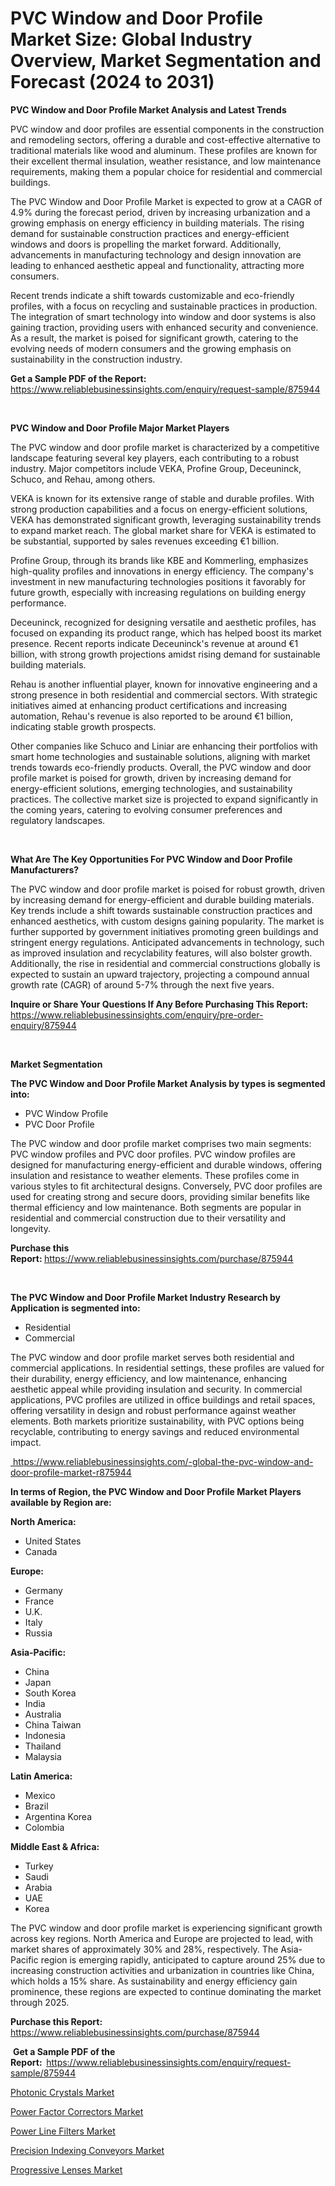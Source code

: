 <p><h1>PVC Window and Door Profile Market Size: Global Industry Overview, Market Segmentation and Forecast (2024 to 2031)</h1></p><p><strong>PVC Window and Door Profile Market Analysis and Latest Trends</strong></p>
<p><p>PVC window and door profiles are essential components in the construction and remodeling sectors, offering a durable and cost-effective alternative to traditional materials like wood and aluminum. These profiles are known for their excellent thermal insulation, weather resistance, and low maintenance requirements, making them a popular choice for residential and commercial buildings.</p><p>The PVC Window and Door Profile Market is expected to grow at a CAGR of 4.9% during the forecast period, driven by increasing urbanization and a growing emphasis on energy efficiency in building materials. The rising demand for sustainable construction practices and energy-efficient windows and doors is propelling the market forward. Additionally, advancements in manufacturing technology and design innovation are leading to enhanced aesthetic appeal and functionality, attracting more consumers.</p><p>Recent trends indicate a shift towards customizable and eco-friendly profiles, with a focus on recycling and sustainable practices in production. The integration of smart technology into window and door systems is also gaining traction, providing users with enhanced security and convenience. As a result, the market is poised for significant growth, catering to the evolving needs of modern consumers and the growing emphasis on sustainability in the construction industry.</p></p>
<p><strong>Get a Sample PDF of the Report:&nbsp;</strong> <a href="https://www.reliablebusinessinsights.com/enquiry/request-sample/875944">https://www.reliablebusinessinsights.com/enquiry/request-sample/875944</a></p>
<p>&nbsp;</p>
<p><strong>PVC Window and Door Profile Major Market Players</strong></p>
<p><p>The PVC window and door profile market is characterized by a competitive landscape featuring several key players, each contributing to a robust industry. Major competitors include VEKA, Profine Group, Deceuninck, Schuco, and Rehau, among others.</p><p>VEKA is known for its extensive range of stable and durable profiles. With strong production capabilities and a focus on energy-efficient solutions, VEKA has demonstrated significant growth, leveraging sustainability trends to expand market reach. The global market share for VEKA is estimated to be substantial, supported by sales revenues exceeding €1 billion.</p><p>Profine Group, through its brands like KBE and Kommerling, emphasizes high-quality profiles and innovations in energy efficiency. The company's investment in new manufacturing technologies positions it favorably for future growth, especially with increasing regulations on building energy performance.</p><p>Deceuninck, recognized for designing versatile and aesthetic profiles, has focused on expanding its product range, which has helped boost its market presence. Recent reports indicate Deceuninck's revenue at around €1 billion, with strong growth projections amidst rising demand for sustainable building materials.</p><p>Rehau is another influential player, known for innovative engineering and a strong presence in both residential and commercial sectors. With strategic initiatives aimed at enhancing product certifications and increasing automation, Rehau's revenue is also reported to be around €1 billion, indicating stable growth prospects.</p><p>Other companies like Schuco and Liniar are enhancing their portfolios with smart home technologies and sustainable solutions, aligning with market trends towards eco-friendly products. Overall, the PVC window and door profile market is poised for growth, driven by increasing demand for energy-efficient solutions, emerging technologies, and sustainability practices. The collective market size is projected to expand significantly in the coming years, catering to evolving consumer preferences and regulatory landscapes.</p></p>
<p>&nbsp;</p>
<p><strong>What Are The Key Opportunities For PVC Window and Door Profile Manufacturers?</strong></p>
<p><p>The PVC window and door profile market is poised for robust growth, driven by increasing demand for energy-efficient and durable building materials. Key trends include a shift towards sustainable construction practices and enhanced aesthetics, with custom designs gaining popularity. The market is further supported by government initiatives promoting green buildings and stringent energy regulations. Anticipated advancements in technology, such as improved insulation and recyclability features, will also bolster growth. Additionally, the rise in residential and commercial constructions globally is expected to sustain an upward trajectory, projecting a compound annual growth rate (CAGR) of around 5-7% through the next five years.</p></p>
<p><strong>Inquire or Share Your Questions If Any Before Purchasing This Report:</strong> <a href="https://www.reliablebusinessinsights.com/enquiry/pre-order-enquiry/875944">https://www.reliablebusinessinsights.com/enquiry/pre-order-enquiry/875944</a></p>
<p>&nbsp;</p>
<p><strong>Market Segmentation</strong></p>
<p><strong>The PVC Window and Door Profile Market Analysis by types is segmented into:</strong></p>
<p><ul><li>PVC Window Profile</li><li>PVC Door Profile</li></ul></p>
<p><p>The PVC window and door profile market comprises two main segments: PVC window profiles and PVC door profiles. PVC window profiles are designed for manufacturing energy-efficient and durable windows, offering insulation and resistance to weather elements. These profiles come in various styles to fit architectural designs. Conversely, PVC door profiles are used for creating strong and secure doors, providing similar benefits like thermal efficiency and low maintenance. Both segments are popular in residential and commercial construction due to their versatility and longevity.</p></p>
<p><strong>Purchase this Report:&nbsp;</strong><a href="https://www.reliablebusinessinsights.com/purchase/875944">https://www.reliablebusinessinsights.com/purchase/875944</a></p>
<p>&nbsp;</p>
<p><strong>The PVC Window and Door Profile Market Industry Research by Application is segmented into:</strong></p>
<p><ul><li>Residential</li><li>Commercial</li></ul></p>
<p><p>The PVC window and door profile market serves both residential and commercial applications. In residential settings, these profiles are valued for their durability, energy efficiency, and low maintenance, enhancing aesthetic appeal while providing insulation and security. In commercial applications, PVC profiles are utilized in office buildings and retail spaces, offering versatility in design and robust performance against weather elements. Both markets prioritize sustainability, with PVC options being recyclable, contributing to energy savings and reduced environmental impact.</p></p>
<p><a href="https://www.reliablebusinessinsights.com/-global-the-pvc-window-and-door-profile-market-r875944">&nbsp;https://www.reliablebusinessinsights.com/-global-the-pvc-window-and-door-profile-market-r875944</a></p>
<p><strong>In terms of Region, the PVC Window and Door Profile Market Players available by Region are:</strong></p>
<p>
    <p> <strong> North America: </strong>
        <ul>
            <li>United States</li>
            <li>Canada</li>
        </ul>
        </p> 
    <p> <strong> Europe: </strong>
        <ul>
            <li>Germany</li>
            <li>France</li>
            <li>U.K.</li>
            <li>Italy</li>
            <li>Russia</li>
        </ul>
        </p> 
    <p> <strong> Asia-Pacific: </strong>
        <ul>
            <li>China</li>
            <li>Japan</li>
            <li>South Korea</li>
            <li>India</li>
            <li>Australia</li>
            <li>China Taiwan</li>
            <li>Indonesia</li>
            <li>Thailand</li>
            <li>Malaysia</li>
        </ul>
        </p> 
    <p> <strong> Latin America: </strong>
        <ul>
            <li>Mexico</li>
            <li>Brazil</li>
            <li>Argentina Korea</li>
            <li>Colombia</li>
        </ul>
        </p> 
    <p> <strong> Middle East & Africa: </strong>
        <ul>
            <li>Turkey</li>
            <li>Saudi</li>
            <li>Arabia</li>
            <li>UAE</li>
            <li>Korea</li>
        </ul>
    </p>
    </p>
<p><p>The PVC window and door profile market is experiencing significant growth across key regions. North America and Europe are projected to lead, with market shares of approximately 30% and 28%, respectively. The Asia-Pacific region is emerging rapidly, anticipated to capture around 25% due to increasing construction activities and urbanization in countries like China, which holds a 15% share. As sustainability and energy efficiency gain prominence, these regions are expected to continue dominating the market through 2025.</p></p>
<p><strong>Purchase this Report: </strong><a href="https://www.reliablebusinessinsights.com/purchase/875944">https://www.reliablebusinessinsights.com/purchase/875944</a></p>
<p>&nbsp;<strong>Get a Sample PDF of the Report:&nbsp;&nbsp;</strong><a href="https://www.reliablebusinessinsights.com/enquiry/request-sample/875944">https://www.reliablebusinessinsights.com/enquiry/request-sample/875944</a></p>
<p><strong></strong></p>
<p><p><a href="https://www.linkedin.com/pulse/photonic-crystals-market-trends-analysis-opportunities-ppuoc?trackingId=1GelNlmHQFOPqvVDrtamBQ%3D%3D">Photonic Crystals Market</a></p><p><a href="https://www.linkedin.com/pulse/deep-dive-power-factor-correctors-market-itstrends-segmentation-2ucuc?trackingId=DWVcIaFqThe%2Bv4K%2FDy88Zg%3D%3D">Power Factor Correctors Market</a></p><p><a href="https://www.linkedin.com/pulse/strategic-insights-global-power-line-filters-market-trends-sr7ac?trackingId=2MKLBThMQo2untdMUyBUew%3D%3D">Power Line Filters Market</a></p><p><a href="https://www.linkedin.com/pulse/precision-indexing-conveyors-market-growth-segmentation-regional-3qzmc?trackingId=6oXDRtBeSiaRFxbrsCgJMw%3D%3D">Precision Indexing Conveyors Market</a></p><p><a href="https://www.linkedin.com/pulse/progressive-lenses-market-growth-outlook-from-2024-2031-projecting-mukoe?trackingId=KqEBIV5oTc6d%2BlaD%2BsTE3A%3D%3D">Progressive Lenses Market</a></p></p>